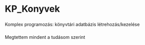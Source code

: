 # KP_Konyvek
###
Komplex programozás: könyvtári adatbázis létrehozás/kezelése
###
####
Megtettem mindent a tudásom szerint
####
